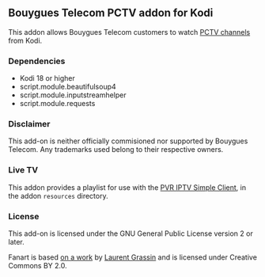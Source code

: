 ## Bouygues Telecom PCTV addon for Kodi

This addon allows Bouygues Telecom customers to watch [PCTV channels](https://www.bouyguestelecom.fr/tv-direct/) from Kodi.

### Dependencies

* Kodi 18 or higher
* script.module.beautifulsoup4
* script.module.inputstreamhelper
* script.module.requests

### Disclaimer

This add-on is neither officially commisioned nor supported by Bouygues Telecom. Any trademarks used belong to their respective owners.

### Live TV

This addon provides a playlist for use with the [PVR IPTV Simple Client](https://github.com/kodi-pvr/pvr.iptvsimple), in the addon `resources` directory.

### License

This add-on is licensed under the GNU General Public License version 2 or later.

Fanart is based [on a work](https://www.flickr.com/photos/130182733@N03/24310472233) by [Laurent Grassin](https://www.flickr.com/photos/130182733@N03/) and is licensed under Creative Commons BY 2.0.